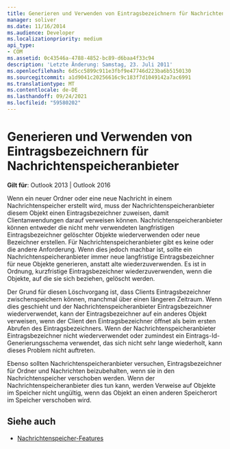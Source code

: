 ```yaml
---
title: Generieren und Verwenden von Eintragsbezeichnern für Nachrichtenspeicheranbieter
manager: soliver
ms.date: 11/16/2014
ms.audience: Developer
ms.localizationpriority: medium
api_type:
- COM
ms.assetid: 0c43546a-4788-4852-bc89-d6baa4f33c94
description: 'Letzte Änderung: Samstag, 23. Juli 2011'
ms.openlocfilehash: 6d5cc5899c911e3fbf9e47746d223ba6b5150130
ms.sourcegitcommit: a1d9041c20256616c9c183f7d1049142a7ac6991
ms.translationtype: MT
ms.contentlocale: de-DE
ms.lasthandoff: 09/24/2021
ms.locfileid: "59580202"
---
```

# <a name="generating-and-using-entry-identifiers-in-message-store-providers"></a>Generieren und Verwenden von Eintragsbezeichnern für Nachrichtenspeicheranbieter

**Gilt für**: Outlook 2013 | Outlook 2016 
  
Wenn ein neuer Ordner oder eine neue Nachricht in einem Nachrichtenspeicher erstellt wird, muss der Nachrichtenspeicheranbieter diesem Objekt einen Eintragsbezeichner zuweisen, damit Clientanwendungen darauf verweisen können. Nachrichtenspeicheranbieter können entweder die nicht mehr verwendeten langfristigen Eintragsbezeichner gelöschter Objekte wiederverwenden oder neue Bezeichner erstellen. Für Nachrichtenspeicheranbieter gibt es keine oder die andere Anforderung. Wenn dies jedoch machbar ist, sollte ein Nachrichtenspeicheranbieter immer neue langfristige Eintragsbezeichner für neue Objekte generieren, anstatt alte wiederzuverwenden. Es ist in Ordnung, kurzfristige Eintragsbezeichner wiederzuverwenden, wenn die Objekte, auf die sie sich beziehen, gelöscht werden.
  
Der Grund für diesen Löschvorgang ist, dass Clients Eintragsbezeichner zwischenspeichern können, manchmal über einen längeren Zeitraum. Wenn dies geschieht und der Nachrichtenspeicheranbieter Eintragsbezeichner wiederverwendet, kann der Eintragsbezeichner auf ein anderes Objekt verweisen, wenn der Client den Eintragsbezeichner öffnet als beim ersten Abrufen des Eintragsbezeichners. Wenn der Nachrichtenspeicheranbieter Eintragsbezeichner nicht wiederverwendet oder zumindest ein Eintrags-Id-Generierungsschema verwendet, das sich nicht sehr lange wiederholt, kann dieses Problem nicht auftreten.
  
Ebenso sollten Nachrichtenspeicheranbieter versuchen, Eintragsbezeichner für Ordner und Nachrichten beizubehalten, wenn sie in den Nachrichtenspeicher verschoben werden. Wenn der Nachrichtenspeicheranbieter dies tun kann, werden Verweise auf Objekte im Speicher nicht ungültig, wenn das Objekt an einen anderen Speicherort im Speicher verschoben wird.
  
## <a name="see-also"></a>Siehe auch

- [Nachrichtenspeicher-Features](message-store-features.md)

